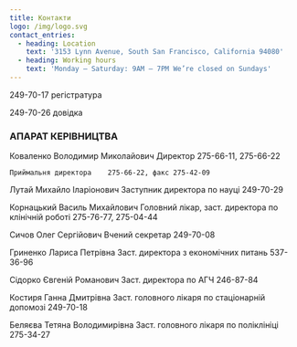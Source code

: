```yaml
---
title: Контакти
logo: /img/logo.svg
contact_entries:
  - heading: Location
    text: '3153 Lynn Avenue, South San Francisco, California 94080'
  - heading: Working hours
    text: 'Monday – Saturday: 9AM – 7PM We’re closed on Sundays'
---
```

249-70-17 регістратура 

249-70-26 довідка

<h3 class="f4 b lh-title mb2">АПАРАТ КЕРІВНИЦТВА</h3>



Коваленко Володимир Миколайович 	Директор 	275-66-11, 275-66-22 

 	Приймальня директора 	275-66-22, факс 275-42-09 

Лутай Михайло Іларіонович 	Заступник директора по науці 	249-70-29 

Корнацький Василь Михайлович 	Головний лікар, заст. директора по клінічній роботі 	275-76-77, 275-04-44 

Сичов Олег Сергійович 	Вчений секретар 	249-70-08 

Гриненко Лариса Петрівна	Заст. директора з економічних питань 	537-36-96 

Сідорко Євгеній Романович 	Заст. директора по АГЧ 	246-87-84 

Костиря Ганна Дмитрівна 	Заст. головного лікаря по стаціонарній допомозі 	249-70-18 

Беляєва Тетяна Володимирівна	Заст. головного лікаря по  поліклініці 	275-34-27
